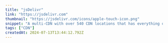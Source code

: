 ```yaml
---
title: "jsDelivr"
link: "https://jsdelivr.com"
thumbnail: "https://jsdelivr.com/icons/apple-touch-icon.png"
snippet: "A multi-CDN with over 540 CDN locations that has everything on GitHub, npm, esm, Google Hosted Libraries, Skypack, unpkg, and WordPress."
tags: ["CDN"]
createdAt: 2024-07-13T13:44:12.792Z
---
```

